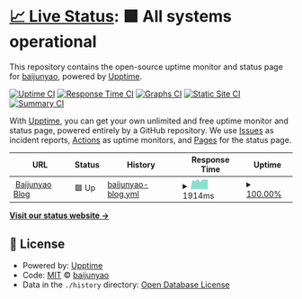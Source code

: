 # [📈 Live Status](https://status.baijunyao.com): <!--live status--> **🟩 All systems operational**

This repository contains the open-source uptime monitor and status page for [baijunyao](https://baijunyao.com), powered by [Upptime](https://github.com/upptime/upptime).

[![Uptime CI](https://github.com/baijunyao/status.baijunyao.com/workflows/Uptime%20CI/badge.svg)](https://github.com/baijunyao/status.baijunyao.com/actions?query=workflow%3A%22Uptime+CI%22)
[![Response Time CI](https://github.com/baijunyao/status.baijunyao.com/workflows/Response%20Time%20CI/badge.svg)](https://github.com/baijunyao/status.baijunyao.com/actions?query=workflow%3A%22Response+Time+CI%22)
[![Graphs CI](https://github.com/baijunyao/status.baijunyao.com/workflows/Graphs%20CI/badge.svg)](https://github.com/baijunyao/status.baijunyao.com/actions?query=workflow%3A%22Graphs+CI%22)
[![Static Site CI](https://github.com/baijunyao/status.baijunyao.com/workflows/Static%20Site%20CI/badge.svg)](https://github.com/baijunyao/status.baijunyao.com/actions?query=workflow%3A%22Static+Site+CI%22)
[![Summary CI](https://github.com/baijunyao/status.baijunyao.com/workflows/Summary%20CI/badge.svg)](https://github.com/baijunyao/status.baijunyao.com/actions?query=workflow%3A%22Summary+CI%22)

With [Upptime](https://upptime.js.org), you can get your own unlimited and free uptime monitor and status page, powered entirely by a GitHub repository. We use [Issues](https://github.com/baijunyao/status.baijunyao.com/issues) as incident reports, [Actions](https://github.com/baijunyao/status.baijunyao.com/actions) as uptime monitors, and [Pages](https://status.baijunyao.com) for the status page.

<!--start: status pages-->
<!-- This summary is generated by Upptime (https://github.com/upptime/upptime) -->
<!-- Do not edit this manually, your changes will be overwritten -->
<!-- prettier-ignore -->
| URL | Status | History | Response Time | Uptime |
| --- | ------ | ------- | ------------- | ------ |
| <img alt="" src="https://icons.duckduckgo.com/ip3/baijunyao.com.ico" height="13"> [Baijunyao Blog](https://baijunyao.com) | 🟩 Up | [baijunyao-blog.yml](https://github.com/baijunyao/status.baijunyao.com/commits/HEAD/history/baijunyao-blog.yml) | <details><summary><img alt="Response time graph" src="./graphs/baijunyao-blog/response-time-week.png" height="20"> 1914ms</summary><br><a href="https://status.baijunyao.com/history/baijunyao-blog"><img alt="Response time 2420" src="https://img.shields.io/endpoint?url=https%3A%2F%2Fraw.githubusercontent.com%2Fbaijunyao%2Fstatus.baijunyao.com%2FHEAD%2Fapi%2Fbaijunyao-blog%2Fresponse-time.json"></a><br><a href="https://status.baijunyao.com/history/baijunyao-blog"><img alt="24-hour response time 1922" src="https://img.shields.io/endpoint?url=https%3A%2F%2Fraw.githubusercontent.com%2Fbaijunyao%2Fstatus.baijunyao.com%2FHEAD%2Fapi%2Fbaijunyao-blog%2Fresponse-time-day.json"></a><br><a href="https://status.baijunyao.com/history/baijunyao-blog"><img alt="7-day response time 1914" src="https://img.shields.io/endpoint?url=https%3A%2F%2Fraw.githubusercontent.com%2Fbaijunyao%2Fstatus.baijunyao.com%2FHEAD%2Fapi%2Fbaijunyao-blog%2Fresponse-time-week.json"></a><br><a href="https://status.baijunyao.com/history/baijunyao-blog"><img alt="30-day response time 1835" src="https://img.shields.io/endpoint?url=https%3A%2F%2Fraw.githubusercontent.com%2Fbaijunyao%2Fstatus.baijunyao.com%2FHEAD%2Fapi%2Fbaijunyao-blog%2Fresponse-time-month.json"></a><br><a href="https://status.baijunyao.com/history/baijunyao-blog"><img alt="1-year response time 2464" src="https://img.shields.io/endpoint?url=https%3A%2F%2Fraw.githubusercontent.com%2Fbaijunyao%2Fstatus.baijunyao.com%2FHEAD%2Fapi%2Fbaijunyao-blog%2Fresponse-time-year.json"></a></details> | <details><summary><a href="https://status.baijunyao.com/history/baijunyao-blog">100.00%</a></summary><a href="https://status.baijunyao.com/history/baijunyao-blog"><img alt="All-time uptime 97.72%" src="https://img.shields.io/endpoint?url=https%3A%2F%2Fraw.githubusercontent.com%2Fbaijunyao%2Fstatus.baijunyao.com%2FHEAD%2Fapi%2Fbaijunyao-blog%2Fuptime.json"></a><br><a href="https://status.baijunyao.com/history/baijunyao-blog"><img alt="24-hour uptime 100.00%" src="https://img.shields.io/endpoint?url=https%3A%2F%2Fraw.githubusercontent.com%2Fbaijunyao%2Fstatus.baijunyao.com%2FHEAD%2Fapi%2Fbaijunyao-blog%2Fuptime-day.json"></a><br><a href="https://status.baijunyao.com/history/baijunyao-blog"><img alt="7-day uptime 100.00%" src="https://img.shields.io/endpoint?url=https%3A%2F%2Fraw.githubusercontent.com%2Fbaijunyao%2Fstatus.baijunyao.com%2FHEAD%2Fapi%2Fbaijunyao-blog%2Fuptime-week.json"></a><br><a href="https://status.baijunyao.com/history/baijunyao-blog"><img alt="30-day uptime 100.00%" src="https://img.shields.io/endpoint?url=https%3A%2F%2Fraw.githubusercontent.com%2Fbaijunyao%2Fstatus.baijunyao.com%2FHEAD%2Fapi%2Fbaijunyao-blog%2Fuptime-month.json"></a><br><a href="https://status.baijunyao.com/history/baijunyao-blog"><img alt="1-year uptime 98.17%" src="https://img.shields.io/endpoint?url=https%3A%2F%2Fraw.githubusercontent.com%2Fbaijunyao%2Fstatus.baijunyao.com%2FHEAD%2Fapi%2Fbaijunyao-blog%2Fuptime-year.json"></a></details>

<!--end: status pages-->

[**Visit our status website →**](https://status.baijunyao.com)

## 📄 License

- Powered by: [Upptime](https://github.com/upptime/upptime)
- Code: [MIT](./LICENSE) © [baijunyao](https://baijunyao.com)
- Data in the `./history` directory: [Open Database License](https://opendatacommons.org/licenses/odbl/1-0/)
